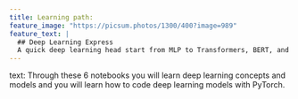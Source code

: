 ```yaml
---
title: Learning path:
feature_image: "https://picsum.photos/1300/400?image=989"
feature_text: |
  ## Deep Learning Express
  A quick deep learning head start from MLP to Transformers, BERT, and GPT-2
---
```

text: Through these 6 notebooks you will learn deep learning concepts and models and you will learn how to code deep learning models with PyTorch. 
